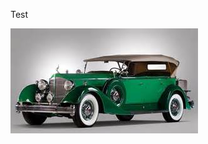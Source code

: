 
Test

[![Title: images/image1471894406522.Jpeg](https://raw.githubusercontent.com/umasubra/test3/master/images/image1471894406522.Jpeg)](https://raw.githubusercontent.com/umasubra/test3/master/images/image1471894406522.Jpeg)
